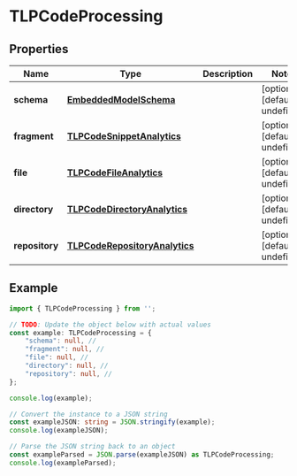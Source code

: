 
# TLPCodeProcessing


## Properties

Name | Type | Description | Notes
------------ | ------------- | ------------- | -------------
**schema** | [**EmbeddedModelSchema**](EmbeddedModelSchema) |  | [optional] [default to undefined]
**fragment** | [**TLPCodeSnippetAnalytics**](TLPCodeSnippetAnalytics) |  | [optional] [default to undefined]
**file** | [**TLPCodeFileAnalytics**](TLPCodeFileAnalytics) |  | [optional] [default to undefined]
**directory** | [**TLPCodeDirectoryAnalytics**](TLPCodeDirectoryAnalytics) |  | [optional] [default to undefined]
**repository** | [**TLPCodeRepositoryAnalytics**](TLPCodeRepositoryAnalytics) |  | [optional] [default to undefined]

## Example

```typescript
import { TLPCodeProcessing } from '';

// TODO: Update the object below with actual values
const example: TLPCodeProcessing = {
    "schema": null, // 
    "fragment": null, // 
    "file": null, // 
    "directory": null, // 
    "repository": null, // 
};

console.log(example);

// Convert the instance to a JSON string
const exampleJSON: string = JSON.stringify(example);
console.log(exampleJSON);

// Parse the JSON string back to an object
const exampleParsed = JSON.parse(exampleJSON) as TLPCodeProcessing;
console.log(exampleParsed);
```




